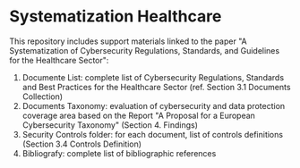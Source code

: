 # Systematization Healthcare
This repository includes support materials linked to the paper "A Systematization of Cybersecurity Regulations, Standards, and Guidelines
for the Healthcare Sector": 
1) Documente List: complete list of Cybersecurity Regulations, Standards and Best Practices for the Healthcare Sector (ref. Section 3.1 Documents Collection)
2) Documents Taxonomy: evaluation of cybersecurity and data protection coverage area based on the Report "A Proposal for a European Cybersecurity Taxonomy" (Section 4. Findings) 
3) Security Controls folder: for each document, list of controls definitions (Section 3.4 Controls Definition)
4) Bibliografy: complete list of bibliographic references
